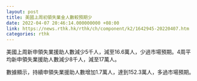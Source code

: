 ```yaml
---
layout: post
title: 美國上周初領失業金人數較預期少
date: 2022-04-07 20:46:14.000000000 +08:00
link: https://news.rthk.hk/rthk/ch/component/k2/1642945-20220407.htm
categories: rthk
---
```


美國上周新申領失業援助人數減少5千人，減至16.6萬人，少過市場預期。4周平均新申領失業援助人數減少8千人，減至17萬人。

數據顯示，持續申領失業援助人數增加1.7萬人，達到152.3萬人，多過市場預期。
